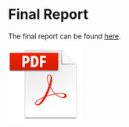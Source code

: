 # Final Report
The final report can be found [here](/Final_Project_ML.pdf).
<div>
<img src="/images/pdf_109.png" width="150px"</img> 
</div>
